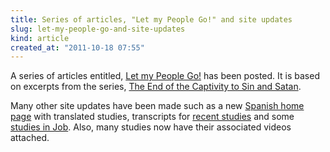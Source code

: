 ```yaml
---
title: Series of articles, "Let my People Go!" and site updates
slug: let-my-people-go-and-site-updates
kind: article
created_at: "2011-10-18 07:55"
---
```

A series of articles entitled, [Let my People Go!](/archives/2011/10/02/the-four-messengers/) has been posted.  It is based on excerpts from the series, 
[The End of the Captivity to Sin and Satan](/archives/2011/07/03/the-end-of-the-captivity-to-sin-and-satan-part-1/).

Many other site updates have been made such as a new [Spanish home page](/es/)
with translated studies, transcripts for [recent studies](/studies/)
and some [studies in Job](/archives/2011/06/24/job-1-part-1).  Also, many studies
now have their associated videos attached.
